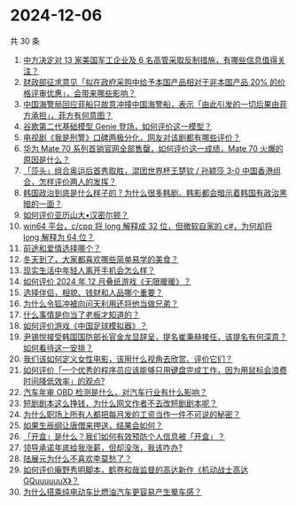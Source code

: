 # 2024-12-06

共 30 条

<!-- BEGIN ZHIHUVIDEO -->
<!-- 最后更新时间 Fri Dec 06 2024 00:15:40 GMT+0800 (China Standard Time) -->
1. [中方决定对 13 家美国军工企业及 6 名高管采取反制措施，有哪些信息值得关注？](https://www.zhihu.com/question/6031660685)
1. [财政部征求意见「拟在政府采购中给予本国产品相对于非本国产品 20% 的价格评审优惠」，会带来哪些影响？](https://www.zhihu.com/question/6051892835)
1. [中国海警局回应菲船只故意冲撞中国海警船，表示「由此引发的一切后果由菲方承担」，菲方有何意图？](https://www.zhihu.com/question/5922385306)
1. [谷歌第二代基础模型 Genie 登场，如何评价这一模型？](https://www.zhihu.com/question/5973008343)
1. [电视剧《我是刑警》口碑两极分化，网友对该剧都有哪些评价？](https://www.zhihu.com/question/5387647823)
1. [华为 Mate 70 系列首销官网全部售罄，如何评价这一成绩，Mate 70 火爆的原因是什么？](https://www.zhihu.com/question/5931749412)
1. [「莎头」组合奥运后首秀取胜，混团世界杯王楚钦 / 孙颖莎 3-0 中国香港组合，怎样评价两人的发挥？](https://www.zhihu.com/question/6054863103)
1. [韩国政治到底是什么样子的？为什么很多韩剧、韩影都会暗示着韩国有政治黑暗的一面？](https://www.zhihu.com/question/5876531961)
1. [如何评价亚历山大•汉密尔顿？](https://www.zhihu.com/question/26193239)
1. [win64 平台，c/cpp 将 long 解释成 32 位，但微软自家的 c#，为何却将 long 解释为 64 位？](https://www.zhihu.com/question/5779674109)
1. [前途和爱情选择哪个？](https://www.zhihu.com/question/822968100)
1. [冬天到了，大家都喜欢哪些简单易学的美食？](https://www.zhihu.com/question/5467467872)
1. [现实生活中年轻人离开手机会怎么样？](https://www.zhihu.com/question/5804987306)
1. [如何评价 2024 年 12 月叠纸游戏《无限暖暖》？](https://www.zhihu.com/question/5854576122)
1. [选择伴侣，相貌、钱财和人品哪个重要？](https://www.zhihu.com/question/3624695858)
1. [为什么令狐冲被向问天利用还将他当做兄弟？](https://www.zhihu.com/question/51460307)
1. [什么事情是你当了老板才知道的？](https://www.zhihu.com/question/364147974)
1. [如何评价游戏《中国足球模拟器》？](https://www.zhihu.com/question/5749637684)
1. [尹锡悦接受韩国国防部长官金龙显辞呈，提名崔秉赫接任，该提名有何深意？如何看待这一安排？](https://www.zhihu.com/question/6000186675)
1. [我们该如何定义女性电影，该用什么视角去欣赏、评价它们？](https://www.zhihu.com/question/4915436465)
1. [如何评价「一个优秀的程序员应该能够只用键盘完成工作，因为用鼠标会浪费时间降低效率」的观点?](https://www.zhihu.com/question/2880253021)
1. [汽车年审 OBD 检测是什么，对汽车行业有什么影响？](https://www.zhihu.com/question/5768216857)
1. [短剧剧本这么挣钱，为什么网文作者不去改短剧剧本呢？](https://www.zhihu.com/question/5177198632)
1. [为什么职场上所有人都把每月发的工资当作一件不可说的秘密？](https://www.zhihu.com/question/47211822)
1. [如果生辰纲让唐僧来押送，结果会如何？](https://www.zhihu.com/question/5291078195)
1. [「开盒」是什么？我们如何有效预防个人信息被「开盒」？](https://www.zhihu.com/question/4753096363)
1. [领导承诺年底给我涨薪，但却没涨，我该咋办?](https://www.zhihu.com/question/4782149748)
1. [陆展元为什么不喜欢李莫愁了？](https://www.zhihu.com/question/319128517)
1. [如何评价庵野秀明脚本，鹤卷和哉监督的高达新作《机动战士高达 GQuuuuuuX》？](https://www.zhihu.com/question/5931414496)
1. [为什么搭乘纯电动车比燃油汽车更容易产生晕车感？](https://www.zhihu.com/question/65580976)
<!-- END ZHIHUVIDEO -->
